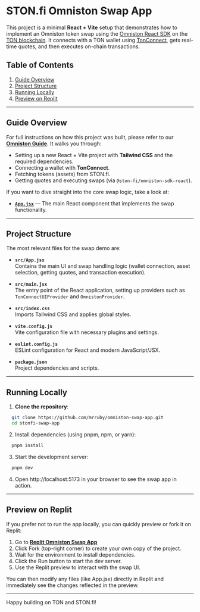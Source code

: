 # STON.fi Omniston Swap App

This project is a minimal **React + Vite** setup that demonstrates how to implement an Omniston token swap using the [Omniston React SDK](https://github.com/ston-fi/omniston-sdk/tree/main/packages/omniston-sdk-react) on the [TON blockchain](https://ton.org/). It connects with a TON wallet using [TonConnect](https://ton.org/docs/), gets real-time quotes, and then executes on-chain transactions.

## Table of Contents

1. [Guide Overview](#guide-overview)
2. [Project Structure](#project-structure)
3. [Running Locally](#running-locally)
4. [Preview on Replit](#preview-on-replit)

---

## Guide Overview

For full instructions on how this project was built, please refer to our **[Omniston Guide](https://docs.ston.fi/docs/developer-section/quickstart/omniston)**. It walks you through:

- Setting up a new React + Vite project with **Tailwind CSS** and the required dependencies.
- Connecting a wallet with **TonConnect**.
- Fetching tokens (assets) from STON.fi.
- Getting quotes and executing swaps (via `@ston-fi/omniston-sdk-react`).

If you want to dive straight into the core swap logic, take a look at:

- **[`App.jsx`](./src/App.jsx)** — The main React component that implements the swap functionality.

---

## Project Structure

The most relevant files for the swap demo are:

- **`src/App.jsx`**  
  Contains the main UI and swap handling logic (wallet connection, asset selection, getting quotes, and transaction execution).

- **`src/main.jsx`**  
  The entry point of the React application, setting up providers such as `TonConnectUIProvider` and `OmnistonProvider`.

- **`src/index.css`**  
  Imports Tailwind CSS and applies global styles.

- **`vite.config.js`**  
  Vite configuration file with necessary plugins and settings.

- **`eslint.config.js`**  
  ESLint configuration for React and modern JavaScript/JSX.

- **`package.json`**  
  Project dependencies and scripts.

---

## Running Locally

1. **Clone the repository**:

```bash
  git clone https://github.com/mrruby/omniston-swap-app.git
  cd stonfi-swap-app
```

2. Install dependencies (using pnpm, npm, or yarn):

```bash
  pnpm install
```

3. Start the development server:
```bash
  pnpm dev
```

4. Open http://localhost:5173 in your browser to see the swap app in action.

---

## Preview on Replit

If you prefer not to run the app locally, you can quickly preview or fork it on Replit:

1. Go to **[Replit Omniston Swap App](https://replit.com/@stonfi/omniston-swap-app?embed=true)**
2. Click Fork (top-right corner) to create your own copy of the project.
3. Wait for the environment to install dependencies.
4. Click the Run button to start the dev server.
5. Use the Replit preview to interact with the swap UI.

You can then modify any files (like App.jsx) directly in Replit and immediately see the changes reflected in the preview.

---

Happy building on TON and STON.fi!

